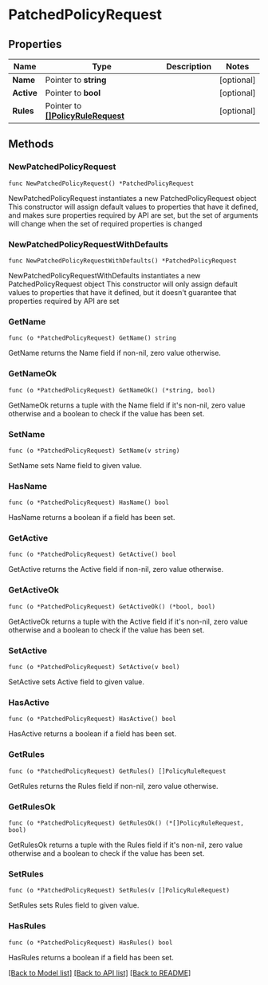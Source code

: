 # PatchedPolicyRequest

## Properties

Name | Type | Description | Notes
------------ | ------------- | ------------- | -------------
**Name** | Pointer to **string** |  | [optional] 
**Active** | Pointer to **bool** |  | [optional] 
**Rules** | Pointer to [**[]PolicyRuleRequest**](PolicyRuleRequest.md) |  | [optional] 

## Methods

### NewPatchedPolicyRequest

`func NewPatchedPolicyRequest() *PatchedPolicyRequest`

NewPatchedPolicyRequest instantiates a new PatchedPolicyRequest object
This constructor will assign default values to properties that have it defined,
and makes sure properties required by API are set, but the set of arguments
will change when the set of required properties is changed

### NewPatchedPolicyRequestWithDefaults

`func NewPatchedPolicyRequestWithDefaults() *PatchedPolicyRequest`

NewPatchedPolicyRequestWithDefaults instantiates a new PatchedPolicyRequest object
This constructor will only assign default values to properties that have it defined,
but it doesn't guarantee that properties required by API are set

### GetName

`func (o *PatchedPolicyRequest) GetName() string`

GetName returns the Name field if non-nil, zero value otherwise.

### GetNameOk

`func (o *PatchedPolicyRequest) GetNameOk() (*string, bool)`

GetNameOk returns a tuple with the Name field if it's non-nil, zero value otherwise
and a boolean to check if the value has been set.

### SetName

`func (o *PatchedPolicyRequest) SetName(v string)`

SetName sets Name field to given value.

### HasName

`func (o *PatchedPolicyRequest) HasName() bool`

HasName returns a boolean if a field has been set.

### GetActive

`func (o *PatchedPolicyRequest) GetActive() bool`

GetActive returns the Active field if non-nil, zero value otherwise.

### GetActiveOk

`func (o *PatchedPolicyRequest) GetActiveOk() (*bool, bool)`

GetActiveOk returns a tuple with the Active field if it's non-nil, zero value otherwise
and a boolean to check if the value has been set.

### SetActive

`func (o *PatchedPolicyRequest) SetActive(v bool)`

SetActive sets Active field to given value.

### HasActive

`func (o *PatchedPolicyRequest) HasActive() bool`

HasActive returns a boolean if a field has been set.

### GetRules

`func (o *PatchedPolicyRequest) GetRules() []PolicyRuleRequest`

GetRules returns the Rules field if non-nil, zero value otherwise.

### GetRulesOk

`func (o *PatchedPolicyRequest) GetRulesOk() (*[]PolicyRuleRequest, bool)`

GetRulesOk returns a tuple with the Rules field if it's non-nil, zero value otherwise
and a boolean to check if the value has been set.

### SetRules

`func (o *PatchedPolicyRequest) SetRules(v []PolicyRuleRequest)`

SetRules sets Rules field to given value.

### HasRules

`func (o *PatchedPolicyRequest) HasRules() bool`

HasRules returns a boolean if a field has been set.


[[Back to Model list]](../README.md#documentation-for-models) [[Back to API list]](../README.md#documentation-for-api-endpoints) [[Back to README]](../README.md)


